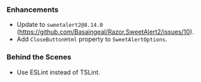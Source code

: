 ﻿### Enhancements
* Update to `sweetalert2@8.14.0` (https://github.com/Basaingeal/Razor.SweetAlert2/issues/10).
* Add `CloseButtonHtml` property to `SweetAlertOptions`.

### Behind the Scenes

* Use ESLint instead of TSLint.